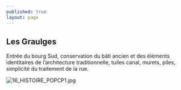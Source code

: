 ```yaml
---
published: true
layout: page
---
```

## Les Graulges

Entrée du bourg Sud, conservation du bâti ancien et des éléments identitaires de l’architecture traditionnelle, tuiles canal, murets, piles, simplicité du traitement de la rue. 

![16_HISTOIRE_POPCP1.jpg]({{site.baseurl}}/data/images/16/histoire/16_HISTOIRE_POPCP1.jpg)

